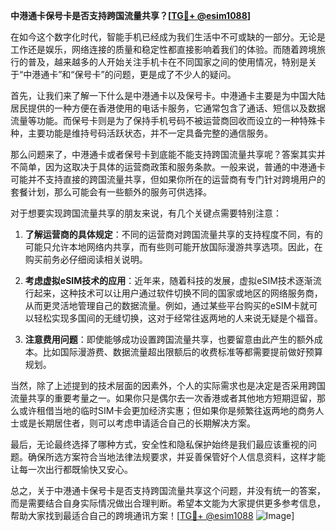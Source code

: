 **中港通卡保号卡是否支持跨国流量共享？[[TG💪+ @esim1088](https://t.me/s/esim1088)]**

在如今这个数字化时代，智能手机已经成为我们生活中不可或缺的一部分。无论是工作还是娱乐，网络连接的质量和稳定性都直接影响着我们的体验。而随着跨境旅行的普及，越来越多的人开始关注手机卡在不同国家之间的使用情况，特别是关于“中港通卡”和“保号卡”的问题，更是成了不少人的疑问。

首先，让我们来了解一下什么是中港通卡以及保号卡。中港通卡主要是为中国大陆居民提供的一种方便在香港使用的电话卡服务，它通常包含了通话、短信以及数据流量等功能。而保号卡则是为了保持手机号码不被运营商回收而设立的一种特殊卡种，主要功能是维持号码活跃状态，并不一定具备完整的通信服务。

那么问题来了，中港通卡或者保号卡到底能不能支持跨国流量共享呢？答案其实并不简单，因为这取决于具体的运营商政策和服务条款。一般来说，普通的中港通卡可能并不支持直接的跨国流量共享，但如果你所在的运营商有专门针对跨境用户的套餐计划，那么可能会有一些额外的服务可供选择。

对于想要实现跨国流量共享的朋友来说，有几个关键点需要特别注意：

1. **了解运营商的具体规定**：不同的运营商对跨国流量共享的支持程度不同，有的可能只允许本地网络内共享，而有些则可能开放国际漫游共享选项。因此，在购买前务必仔细阅读相关说明。
   
2. **考虑虚拟eSIM技术的应用**：近年来，随着科技的发展，虚拟eSIM技术逐渐流行起来，这种技术可以让用户通过软件切换不同的国家或地区的网络服务商，从而更灵活地管理自己的数据流量。例如，通过某些平台购买的eSIM卡就可以轻松实现多国间的无缝切换，这对于经常往返两地的人来说无疑是个福音。

3. **注意费用问题**：即使能够成功设置跨国流量共享，也要留意由此产生的额外成本。比如国际漫游费、数据流量超出限额后的收费标准等都需要提前做好预算规划。

当然，除了上述提到的技术层面的因素外，个人的实际需求也是决定是否采用跨国流量共享的重要考量之一。如果你只是偶尔去一次香港或者其他地方短期逗留，那么或许租借当地的临时SIM卡会更加经济实惠；但如果你是频繁往返两地的商务人士或是长期居住者，则可以考虑申请适合自己的长期解决方案。

最后，无论最终选择了哪种方式，安全性和隐私保护始终是我们最应该重视的问题。确保所选方案符合当地法律法规要求，并妥善保管好个人信息资料，这样才能让每一次出行都既愉快又安心。

总之，关于中港通卡保号卡是否支持跨国流量共享这个问题，并没有统一的答案，而是需要结合自身实际情况做出合理判断。希望本文能为大家提供更多参考信息，帮助大家找到最适合自己的跨境通讯方案！[[TG💪+ @esim1088](https://t.me/s/esim1088) ![Image](https://i.postimg.cc/4NQfJmqS/Snipaste-2025-05-13-00-14-12.png)]